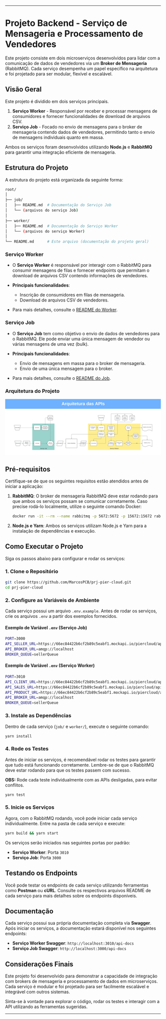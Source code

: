 ---

# Projeto Backend - Serviço de Mensageria e Processamento de Vendedores

Este projeto consiste em dois microserviços desenvolvidos para lidar com a comunicação de dados de vendedores via um **Broker de Mensageria** (RabbitMQ). Cada serviço desempenha um papel específico na arquitetura e foi projetado para ser modular, flexível e escalável.

## Visão Geral

Este projeto é dividido em dois serviços principais.
1. **Serviço Worker** - Responsável por receber e processar mensagens de consumidores e fornecer funcionalidades de download de arquivos CSV.
2. **Serviço Job** - Focado no envio de mensagens para o broker de mensageria contendo dados de vendedores, permitindo tanto o envio de mensagens individuais quanto em massa.

Ambos os serviços foram desenvolvidos utilizando **Node.js** e **RabbitMQ** para garantir uma integração eficiente de mensageria.

## Estrutura do Projeto

A estrutura do projeto está organizada da seguinte forma:

```bash
root/
│
├── job/
│   ├── README.md  # Documentação do Serviço Job
│   └── (arquivos do serviço Job)
│
├── worker/
│   ├── README.md  # Documentação do Serviço Worker
│   └── (arquivos do serviço Worker)
│
└── README.md      # Este arquivo (documentação do projeto geral)
```

### Serviço Worker

- O **Serviço Worker** é responsável por interagir com o RabbitMQ para consumir mensagens de filas e fornecer endpoints que permitam o download de arquivos CSV contendo informações de vendedores.
  
- **Principais funcionalidades**:
  - Inscrição de consumidores em filas de mensageria.
  - Download de arquivos CSV de vendedores.
  
- Para mais detalhes, consulte o [README do Worker](https://github.com/MarcosPCB/prj-pier-cloud/blob/dev/worker/README.md).

### Serviço Job

- O **Serviço Job** tem como objetivo o envio de dados de vendedores para o RabbitMQ. Ele pode enviar uma única mensagem de vendedor ou várias mensagens de uma vez (bulk).
  
- **Principais funcionalidades**:
  - Envio de mensagens em massa para o broker de mensageria.
  - Envio de uma única mensagem para o broker.
  
- Para mais detalhes, consulte o [README do Job](https://github.com/MarcosPCB/prj-pier-cloud/blob/dev/job/README.md).

### Arquitetura do Projeto

![image](https://github.com/MarcosPCB/prj-pier-cloud/blob/dev/architecture.png)

## Pré-requisitos

Certifique-se de que os seguintes requisitos estão atendidos antes de iniciar a aplicação:

1. **RabbitMQ**: O broker de mensageria RabbitMQ deve estar rodando para que ambos os serviços possam se comunicar corretamente. Caso precise rodá-lo localmente, utilize o seguinte comando Docker:
   
   ```bash
   docker run -it --rm --name rabbitmq -p 5672:5672 -p 15672:15672 rabbitmq:4.0-management
   ```

2. **Node.js e Yarn**: Ambos os serviços utilizam Node.js e Yarn para a instalação de dependências e execução.

## Como Executar o Projeto

Siga os passos abaixo para configurar e rodar os serviços:

### 1. Clone o Repositório

```bash
git clone https://github.com/MarcosPCB/prj-pier-cloud.git
cd prj-pier-cloud
```

### 2. Configure as Variáveis de Ambiente

Cada serviço possui um arquivo `.env.example`. Antes de rodar os serviços, crie os arquivos `.env` a partir dos exemplos fornecidos.

#### Exemplo de Variável `.env` (Serviço Job)

```bash
PORT=3000
API_SELLER_URL=https://66ec84422b6cf2b89c5eabf1.mockapi.io/piercloud/api/v1/vendedores
API_BROKER_URL=amqp://localhost
BROKER_QUEUE=sellerQueue
```

#### Exemplo de Variável `.env` (Serviço Worker)

```bash
PORT=3010
API_CLIENT_URL=https://66ec84422b6cf2b89c5eabf1.mockapi.io/piercloud/api/v1/clientes
API_SALES_URL=https://66ec84422b6cf2b89c5eabf1.mockapi.io/piercloud/api/v1/vendas
API_PRODUCT_URL=https://66ec84422b6cf2b89c5eabf1.mockapi.io/piercloud/api/v1/produtos
API_BROKER_URL=amqp://localhost
BROKER_QUEUE=sellerQueue
```

### 3. Instale as Dependências

Dentro de cada serviço (`job/` e `worker/`), execute o seguinte comando:

```bash
yarn install
```

### 4. Rode os Testes

Antes de iniciar os serviços, é recomendável rodar os testes para garantir que tudo está funcionando corretamente. Lembre-se de que o RabbitMQ deve estar rodando para que os testes passem com sucesso.

**OBS:** Rode cada teste individualmente com as APIs desligadas, para evitar conflitos.

```bash
yarn test
```

### 5. Inicie os Serviços

Agora, com o RabbitMQ rodando, você pode iniciar cada serviço individualmente. Entre na pasta de cada serviço e execute:

```bash
yarn build && yarn start
```

Os serviços serão iniciados nas seguintes portas por padrão:
- **Serviço Worker**: Porta `3010`
- **Serviço Job**: Porta `3000`

## Testando os Endpoints

Você pode testar os endpoints de cada serviço utilizando ferramentas como **Postman** ou **cURL**. Consulte os respectivos arquivos README de cada serviço para mais detalhes sobre os endpoints disponíveis.

## Documentação

Cada serviço possui sua própria documentação completa via **Swagger**. Após iniciar os serviços, a documentação estará disponível nos seguintes endpoints:

- **Serviço Worker Swagger**: `http://localhost:3010/api-docs`
- **Serviço Job Swagger**: `http://localhost:3000/api-docs`

## Considerações Finais

Este projeto foi desenvolvido para demonstrar a capacidade de integração com brokers de mensageria e processamento de dados em microserviços. Cada serviço é modular e foi projetado para ser facilmente escalável e integrável com outros sistemas.

Sinta-se à vontade para explorar o código, rodar os testes e interagir com a API utilizando as ferramentas sugeridas.

---